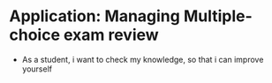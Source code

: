 # Application: Managing Multiple-choice exam review
- As a student, i want to check my knowledge, so that i can improve yourself
